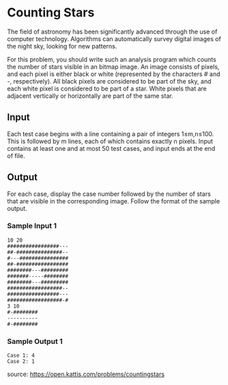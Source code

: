 # Counting Stars
The field of astronomy has been significantly advanced through the use of computer technology. Algorithms can automatically survey digital images of the night sky, looking for new patterns.

For this problem, you should write such an analysis program which counts the number of stars visible in an bitmap image. An image consists of pixels, and each pixel is either black or white (represented by the characters # and -, respectively). All black pixels are considered to be part of the sky, and each white pixel is considered to be part of a star. White pixels that are adjacent vertically or horizontally are part of the same star.

## Input
Each test case begins with a line containing a pair of integers 1≤m,n≤100. This is followed by m lines, each of which contains exactly n pixels. Input contains at least one and at most 50 test cases, and input ends at the end of file.

## Output
For each case, display the case number followed by the number of stars that are visible in the corresponding image. Follow the format of the sample output.

### Sample Input 1	
```
10 20
#################---
##-###############--
#---################
##-#################
########---#########
#######-----########
########---#########
##################--
#################---
##################-#
3 10
#-########
----------
#-########
```
### Sample Output 1
```
Case 1: 4
Case 2: 1
```

source: https://open.kattis.com/problems/countingstars
